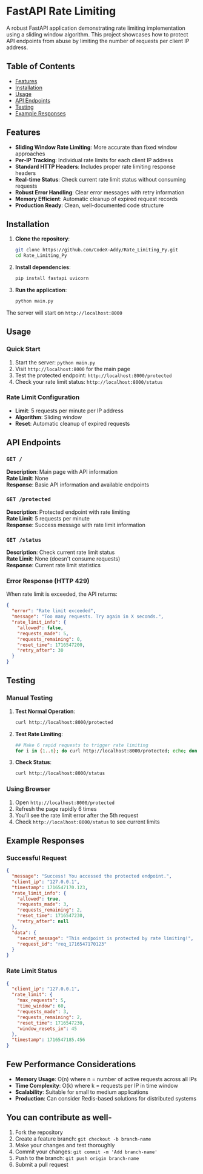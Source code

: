 # FastAPI Rate Limiting 

A robust FastAPI application demonstrating rate limiting implementation using a sliding window algorithm. This project showcases how to protect API endpoints from abuse by limiting the number of requests per client IP address.

## Table of Contents
- [Features](#features)
- [Installation](#installation)
- [Usage](#usage)
- [API Endpoints](#api-endpoints)
- [Testing](#testing)
- [Example Responses](#example-responses)

## Features

- **Sliding Window Rate Limiting**: More accurate than fixed window approaches
- **Per-IP Tracking**: Individual rate limits for each client IP address
- **Standard HTTP Headers**: Includes proper rate limiting response headers
- **Real-time Status**: Check current rate limit status without consuming requests
- **Robust Error Handling**: Clear error messages with retry information
- **Memory Efficient**: Automatic cleanup of expired request records
- **Production Ready**: Clean, well-documented code structure

## Installation

1. **Clone the repository**:
   ```bash
   git clone https://github.com/CodeX-Addy/Rate_Limiting_Py.git
   cd Rate_Limiting_Py
   ```

2. **Install dependencies**:
   ```bash
   pip install fastapi uvicorn
   ```

3. **Run the application**:
   ```bash
   python main.py
   ```

The server will start on `http://localhost:8000`

## Usage

### Quick Start
1. Start the server: `python main.py`
2. Visit `http://localhost:8000` for the main page
3. Test the protected endpoint: `http://localhost:8000/protected`
4. Check your rate limit status: `http://localhost:8000/status`

### Rate Limit Configuration
- **Limit**: 5 requests per minute per IP address
- **Algorithm**: Sliding window
- **Reset**: Automatic cleanup of expired requests

##  API Endpoints

### `GET /`
**Description**: Main page with API information  
**Rate Limit**: None  
**Response**: Basic API information and available endpoints

### `GET /protected`
**Description**: Protected endpoint with rate limiting  
**Rate Limit**: 5 requests per minute  
**Response**: Success message with rate limit information

### `GET /status`
**Description**: Check current rate limit status  
**Rate Limit**: None (doesn't consume requests)  
**Response**: Current rate limit statistics



### Error Response (HTTP 429)
When rate limit is exceeded, the API returns:
```json
{
  "error": "Rate limit exceeded",
  "message": "Too many requests. Try again in X seconds.",
  "rate_limit_info": {
    "allowed": false,
    "requests_made": 5,
    "requests_remaining": 0,
    "reset_time": 1716547200,
    "retry_after": 30
  }
}
```

## Testing

### Manual Testing
1. **Test Normal Operation**:
   ```bash
   curl http://localhost:8000/protected
   ```

2. **Test Rate Limiting**:
   ```bash
   ## Make 6 rapid requests to trigger rate limiting
   for i in {1..6}; do curl http://localhost:8000/protected; echo; done
   ```

3. **Check Status**:
   ```bash
   curl http://localhost:8000/status
   ```

### Using Browser
1. Open `http://localhost:8000/protected`
2. Refresh the page rapidly 6 times
3. You'll see the rate limit error after the 5th request
4. Check `http://localhost:8000/status` to see current limits



## Example Responses

### Successful Request
```json
{
  "message": "Success! You accessed the protected endpoint.",
  "client_ip": "127.0.0.1",
  "timestamp": 1716547170.123,
  "rate_limit_info": {
    "allowed": true,
    "requests_made": 3,
    "requests_remaining": 2,
    "reset_time": 1716547230,
    "retry_after": null
  },
  "data": {
    "secret_message": "This endpoint is protected by rate limiting!",
    "request_id": "req_1716547170123"
  }
}
```

### Rate Limit Status
```json
{
  "client_ip": "127.0.0.1",
  "rate_limit": {
    "max_requests": 5,
    "time_window": 60,
    "requests_made": 3,
    "requests_remaining": 2,
    "reset_time": 1716547230,
    "window_resets_in": 45
  },
  "timestamp": 1716547185.456
}
```

## Few Performance Considerations

- **Memory Usage**: O(n) where n = number of active requests across all IPs
- **Time Complexity**: O(k) where k = requests per IP in time window
- **Scalability**: Suitable for small to medium applications
- **Production**: Can consider Redis-based solutions for distributed systems

## You can contribute as well-

1. Fork the repository
2. Create a feature branch: `git checkout -b branch-name`
3. Make your changes and test thoroughly
4. Commit your changes: `git commit -m 'Add branch-name'`
5. Push to the branch: `git push origin branch-name`
6. Submit a pull request


